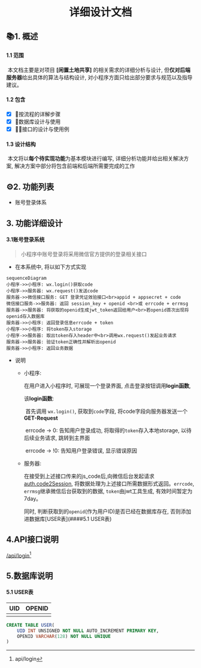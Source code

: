 <h1><center>详细设计文档</center></h1>



## 📚︎1. 概述

#### 1.1 范围

​	本文档主要是对项目 **[闲置土地共享]** 的相关需求的详细分析与设计, 但**仅对后端服务器**给出具体的算法与结构设计, 对小程序方面只给出部分要求与规范以及指导建议。

#### 1.2 包含

- [x] 🌊按流程的详解步骤
- [x] 🐬数据库设计与使用
- [x] 👨‍🔧接口的设计与使用例

#### 1.3 设计结构

​	本文将以**每个待实现功能**为基本模块进行编写, 详细分析功能并给出相关解决方案, 解决方案中部分将包含前端和后端所需要完成的工作

## ⚙️2. 功能列表

- 账号登录体系

## 3. 功能详细设计

#### 3.1账号登录系统

> 小程序中账号登录将采用微信官方提供的登录相关接口

- 在本系统中, 将以如下方式实现

```mermaid
sequenceDiagram
小程序->>小程序: wx.login()获取code
小程序->>服务器: wx.request()发送code
服务器->>微信接口服务: GET 登录凭证效验接口<br>appid + appsecret + code
微信接口服务->>服务器: 返回 session_key + openid <br>或 errcode + errmsg
服务器->>服务器: 将获取的openid生成jwt_token返回给用户<br>若openid首次出现将openid存入数据库
服务器->>小程序: 返回登录信息errcode + token
小程序->>小程序: 将token存入storage
小程序->>服务器: 取出token存入header中<br>调用wx.request()发起业务请求
服务器->>服务器: 验证token正确性并解析出openid
服务器->>小程序: 返回业务数据
```

- 说明

  - 小程序:

    在用户进入小程序时, 可展现一个登录界面, 点击登录按钮调用**login函数**,

    该**login函数**:

    ​	首先调用 `wx.login()`, 获取到`code`字段, 将code字段向服务器发送一个**GET-Request**

    [^1]: api/login

    ​	errcode -> 0:	告知用户登录成功, 将取得的`token`存入本地storage, 以待后续业务请求, 跳转到主界面

    ​	errcode -> !0:   告知用户登录错误, 显示错误原因

  - 服务器:

    在接受到上述接口传来的js_code后,向微信后台发起请求[auth.code2Session](https://developers.weixin.qq.com/miniprogram/dev/api-backend/open-api/login/auth.code2Session.html), 将数据处理为上述接口所需数据形式返回。`errcode`, `errmsg`继承微信后台获取到的数据, `token`由jwt工具生成, 有效时间暂定为7day。

    同时, 判断获取到的`openid`(作为用户ID)是否已经在数据库存在, 否则添加进数据库[USER表](####5.1 USER表)

## 4.API接口说明

[/api/login](https://www.eolink.com/share/project/api/detail?groupID=-1&apiID=48000826&shareCode=36iWep&shareToken=$2y$10$UrwSpCNcoPLs9YAUDSpDae4HoEBmekVFlA~2FKmLaQ~2FXF.KJjpHZ56C&shareID=375768)[^1]

## 5.数据库说明

#### 5.1 USER表

| UID  | OPENID |
| ---- | ------ |
|      |        |

```sql
CREATE TABLE USER(
	UID INT UNSIGNED NOT NULL AUTO_INCREMENT PRIMARY KEY,
    OPENID VARCHAR(128) NOT NULL UNIQUE
)
```

